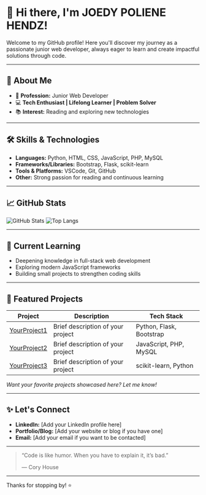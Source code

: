 # 👋 Hi there, I'm JOEDY POLIENE HENDZ!

Welcome to my GitHub profile! Here you'll discover my journey as a passionate junior web developer, always eager to learn and create impactful solutions through code.

---

## 🚀 About Me

- 🌟 **Profession:** Junior Web Developer
- 💻 **Tech Enthusiast | Lifelong Learner | Problem Solver**
- 📚 **Interest:** Reading and exploring new technologies

---

## 🛠️ Skills & Technologies

- **Languages:** Python, HTML, CSS, JavaScript, PHP, MySQL
- **Frameworks/Libraries:** Bootstrap, Flask, scikit-learn
- **Tools & Platforms:** VSCode, Git, GitHub
- **Other:** Strong passion for reading and continuous learning

---

## 📈 GitHub Stats

![GitHub Stats](https://github-readme-stats.vercel.app/api?username=jaipolinderin123&show_icons=true&theme=radical)
![Top Langs](https://github-readme-stats.vercel.app/api/top-langs/?username=jaipolinderin123&layout=compact&theme=radical)

---

## 🌱 Current Learning

- Deepening knowledge in full-stack web development
- Exploring modern JavaScript frameworks
- Building small projects to strengthen coding skills

---

## 📂 Featured Projects

| Project | Description | Tech Stack |
|---------|-------------|------------|
| [YourProject1](#) | Brief description of your project | Python, Flask, Bootstrap |
| [YourProject2](#) | Brief description of your project | JavaScript, PHP, MySQL |
| [YourProject3](#) | Brief description of your project | scikit-learn, Python |

*Want your favorite projects showcased here? Let me know!*

---

## ✨ Let's Connect

- **LinkedIn:** [Add your LinkedIn profile here]
- **Portfolio/Blog:** [Add your website or blog if you have one]
- **Email:** [Add your email if you want to be contacted]

---

> “Code is like humor. When you have to explain it, it’s bad.”
>
> — Cory House

---

Thanks for stopping by! ⭐️
